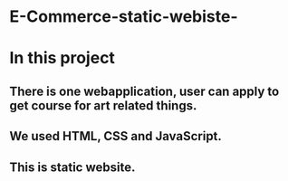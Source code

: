 # E-Commerce-static-webiste-

# In this project 
## There is one webapplication, user can apply to get course for art related things. 
## We used HTML, CSS and JavaScript.
## This is static website.
